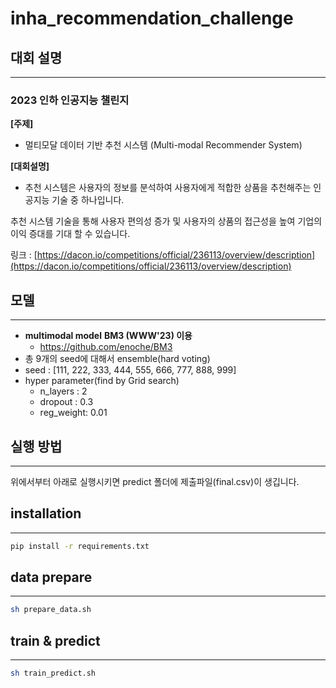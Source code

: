 # inha_recommendation_challenge

## 대회 설명

---

### **2023 인하 인공지능 챌린지**

**[주제]**

- 멀티모달 데이터 기반 추천 시스템 (Multi-modal Recommender System)

**[대회설명]**

- 추천 시스템은 사용자의 정보를 분석하여 사용자에게 적합한 상품을 추천해주는 인공지능 기술 중 하나입니다.

추천 시스템 기술을 통해 사용자 편의성 증가 및 사용자의 상품의 접근성을 높여 기업의 이익 증대를 기대 할 수 있습니다.

링크 : [https://dacon.io/competitions/official/236113/overview/description](https://dacon.io/competitions/official/236113/overview/description)

## 모델

---

- **multimodal model** **BM3 (WWW'23) 이용**
    - https://github.com/enoche/BM3
- 총 9개의 seed에 대해서 ensemble(hard voting)
- seed : [111, 222, 333, 444, 555, 666, 777, 888, 999]
- hyper parameter(find by Grid search)
    - n_layers : 2
    - dropout : 0.3
    - reg_weight: 0.01
    

## 실행 방법

---

위에서부터 아래로 실행시키면 predict 폴더에 제출파일(final.csv)이 생깁니다. 

## installation

---

```bash
pip install -r requirements.txt
```

## data prepare

---

```bash
sh prepare_data.sh
```

## train & predict

---

```bash
sh train_predict.sh
```
